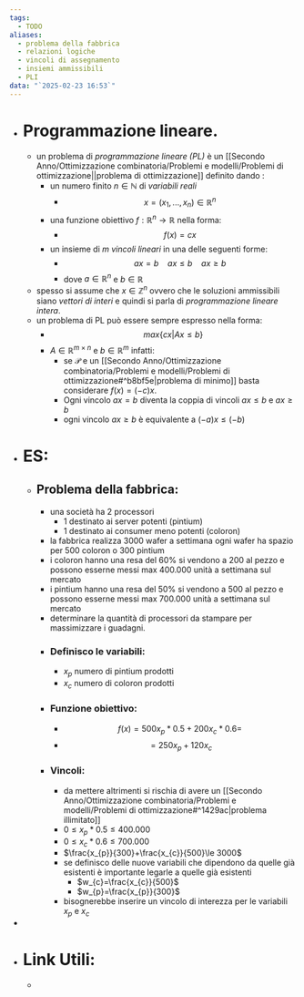 ```yaml
---
tags:
  - TODO
aliases:
  - problema della fabbrica
  - relazioni logiche
  - vincoli di assegnamento
  - insiemi ammissibili
  - PLI
data: "`2025-02-23 16:53`"
---
```

- # Programmazione lineare.
	- un problema di _programmazione lineare (PL)_ è un [[Secondo Anno/Ottimizzazione combinatoria/Problemi e modelli/Problemi di ottimizzazione||problema di ottimizzazione]] definito dando :
		- un numero finito $n\in \mathbb{N}$ di _variabili reali_
			- $$x=(x_1,...,x_{n})\in \mathbb{R}^{n}$$
		- una funzione obiettivo $f: \mathbb{R}^{n}\to \mathbb{R}$ nella forma:
			- $$f(x)=cx$$
		- un insieme di $m$ _vincoli lineari_ in una delle seguenti forme:
			- $$ax=b \ \ \ \ ax\le b \ \ \ \ ax\ge b$$
			- dove $a\in \mathbb{R}^{n}$ e $b\in \mathbb{R}$
	- spesso si assume che $x\in \mathbb{Z}^{n}$ ovvero che le soluzioni ammissibili siano _vettori di interi_ e quindi si parla di _programmazione lineare intera_.
	- un problema di PL può essere sempre espresso nella forma:
		- $$max\{cx|Ax\le b \}$$
		- $A\in \mathbb{R}^{m \times n}$ e $b\in \mathbb{R}^{m}$ infatti:
			- se $\mathcal{P}$ e un [[Secondo Anno/Ottimizzazione combinatoria/Problemi e modelli/Problemi di ottimizzazione#^b8bf5e|problema di minimo]] basta considerare $f(x)=(-c)x$.
			- Ogni vincolo $ax=b$ diventa la coppia di vincoli $ax\le b$ e $ax\ge b$
			- ogni vincolo $ax\ge b$ è equivalente a $(-a)x\le (-b)$
- # ES:
	- ## Problema della fabbrica:
		- una società ha 2 processori
			- 1 destinato ai server potenti (pintium)
			- 1 destinato ai consumer meno potenti (coloron)
		- la fabbrica realizza 3000 wafer a settimana ogni wafer ha spazio per 500 coloron o 300 pintium
		- i coloron hanno una resa del 60% si vendono a 200 al pezzo e possono esserne messi max $400.000$ unità a settimana sul mercato  
		- i pintium hanno una resa del 50% si vendono a 500 al pezzo e possono esserne messi max $700.000$ unità a settimana sul mercato
		- determinare la quantità di processori da stampare per massimizzare i guadagni.
		- ### Definisco le variabili:
			- $x_{p}$ numero di pintium prodotti
			- $x_{c}$ numero di coloron prodotti
		- ### Funzione obiettivo:
			- $$f(x)=500x_{p}*0.5+200x_{c}*0.6=$$
			- $$= 250x_{p}+120x_{c}$$
		- ### Vincoli:
			- da mettere altrimenti si rischia di avere un [[Secondo Anno/Ottimizzazione combinatoria/Problemi e modelli/Problemi di ottimizzazione#^1429ac|problema illimitato]]
			- $0\le x_{p}*0.5\le 400.000$ 
			- $0\le x_{c}*0.6\le 700.000$
			- $\frac{x_{p}}{300}+\frac{x_{c}}{500}\le 3000$ 
			- se definisco delle nuove variabili che dipendono da quelle già esistenti è importante legarle a quelle già esistenti 
				- $w_{c}=\frac{x_{c}}{500}$ 
				- $w_{p}=\frac{x_{p}}{300}$
			- bisognerebbe inserire un vincolo di interezza per le variabili $x_{p}$ e $x_{c}$ 
- 
- # Link Utili:
	- 